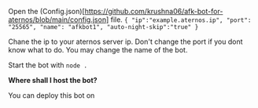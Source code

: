 Open the (Config.json)[https://github.com/krushna06/afk-bot-for-aternos/blob/main/config.json] file.
`{
	"ip":"example.aternos.ip",
	"port": "25565",
	"name": "afkbot1",
	"auto-night-skip":"true"
}`

Chane the ip to your aternos server ip. Don't change the port if you dont know what to do. You may change the name of the bot.

Start the bot with `node .`

**Where shall I host the bot?**

You can deploy this bot on 

